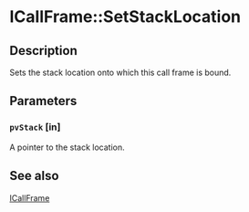 # ICallFrame::SetStackLocation

## Description

Sets the stack location onto which this call frame is bound.

## Parameters

### `pvStack` [in]

A pointer to the stack location.

## See also

[ICallFrame](https://learn.microsoft.com/windows/desktop/api/callobj/nn-callobj-icallframe)
